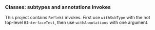 ### Classes: subtypes and annotations invokes

This project contains `Reflekt` invokes. 
First use `withSubType` with the not top-level `BInterfaceTest`, 
then use `withAnnotations` with one argument.
